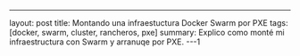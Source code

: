 ---
layout: post
title: Montando una infraestuctura Docker Swarm por PXE
tags: [docker, swarm, cluster, rancheros, pxe]
summary: Explico como monté mi infraestructura con Swarm y arranuqe por PXE.
---1
